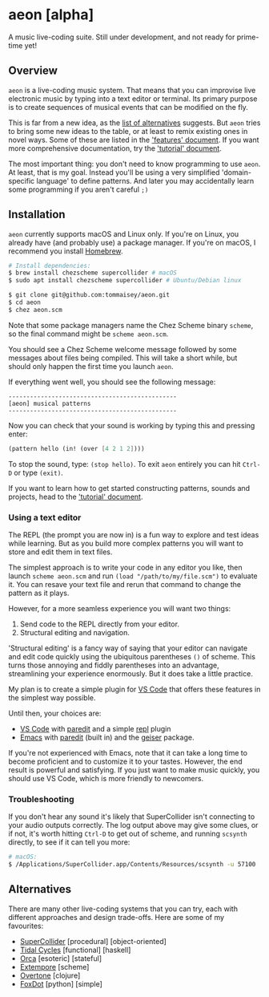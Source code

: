 # aeon [alpha]

A music live-coding suite. Still under development, and not ready for prime-time yet!

## Overview

`aeon` is a live-coding music system. That means that you can improvise live electronic
music by typing into a text editor or terminal. Its primary purpose is to create
sequences of musical events that can be modified on the fly.

This is far from a new idea, as the [list of alternatives](#alternatives) suggests. 
But `aeon` tries to bring some new ideas to the table, or at least to remix existing
ones in novel ways. Some of these are listed in the 
['features' document](docs/features-overview.md). If you want more comprehensive
documentation, try the ['tutorial' document](docs/tutorial.md).

The most important thing: you don't need to know programming to use `aeon`. At least,
that is my goal. Instead you'll be using a very simplified 'domain-specific language'
to define patterns. And later you may accidentally learn some programming if you aren't
careful `;)`

## Installation

`aeon` currently supports macOS and Linux only. If you're on Linux, you already
have (and probably use) a package manager. If you're on macOS, I recommend you
install [Homebrew](https://brew.sh/).

```bash
# Install dependencies:
$ brew install chezscheme supercollider # macOS
$ sudo apt install chezscheme supercollider # Ubuntu/Debian linux

$ git clone git@github.com:tommaisey/aeon.git
$ cd aeon
$ chez aeon.scm
```

Note that some package managers name the Chez Scheme binary `scheme`, so the final
command might be `scheme aeon.scm`.

You should see a Chez Scheme welcome message followed by some messages about files being
compiled. This will take a short while, but should only happen the first time you launch
`aeon`.

If everything went well, you should see the following message:

```
-----------------------------------------------
[aeon] musical patterns
-----------------------------------------------
```

Now you can check that your sound is working by typing this and pressing enter:

```scheme
(pattern hello (in! (over [4 2 1 2])))
```

To stop the sound, type: `(stop hello)`. To exit `aeon` entirely you can hit 
`Ctrl-D` or type `(exit)`.

If you want to learn how to get started constructing patterns, sounds and
projects, head to the ['tutorial' document](docs/tutorial.md).

### Using a text editor

The REPL (the prompt you are now in) is a fun way to explore and test
ideas while learning. But as you build more complex patterns you will want
to store and edit them in text files.

The simplest approach is to write your code in any editor you like, then 
launch `scheme aeon.scm` and run `(load "/path/to/my/file.scm")` to evaluate
it. You can resave your text file and rerun that command to change the pattern
as it plays.

However, for a more seamless experience you will want two things:

1. Send code to the REPL directly from your editor.
2. Structural editing and navigation.

'Structural editing' is a fancy way of saying that your editor can navigate
and edit code quickly using the ubiquitous parentheses `()` of scheme. This
turns those annoying and fiddly parentheses into an advantage, streamlining 
your experience enormously. But it does take a little practice.

My plan is to create a simple plugin for [VS Code](https://code.visualstudio.com/)
that offers these features in the simplest way possible. 

Until then, your choices are:

- [VS Code](https://code.visualstudio.com/) with 
  [paredit](https://marketplace.visualstudio.com/items?itemName=clptn.code-paredit) and a simple
  [repl](https://marketplace.visualstudio.com/items?itemName=nvbn.sendtorepl) plugin
- [Emacs](https://www.gnu.org/software/emacs/) with 
  [paredit](https://github.com/emacsmirror/paredit) (built in) and the
  [geiser](https://nongnu.org/geiser/) package.

If you're not experienced with Emacs, note that it can take a long time to become
proficient and to customize it to your tastes. However, the end result is powerful
and satisfying. If you just want to make music quickly, you should use VS Code,
which is more friendly to newcomers.

### Troubleshooting

If you don't hear any sound it's likely that SuperCollider isn't connecting to your
audio outputs correctly. The log output above may give some clues, or if not, it's
worth hitting `Ctrl-D` to get out of scheme, and running `scsynth` directly, to see
if it can tell you more:

```bash
# macOS:
$ /Applications/SuperCollider.app/Contents/Resources/scsynth -u 57100
```

## Alternatives

There are many other live-coding systems that you can try, each with different
approaches and design trade-offs. Here are some of my favourites:

- [SuperCollider](https://supercollider.github.io/) [procedural] [object-oriented]
- [Tidal Cycles](https://tidalcycles.org/) [functional] [haskell]
- [Orca](https://hundredrabbits.itch.io/orca) [esoteric] [stateful]
- [Extempore](https://github.com/digego/extempore) [scheme]
- [Overtone](https://overtone.github.io/) [clojure]
- [FoxDot](https://foxdot.org/) [python] [simple]
